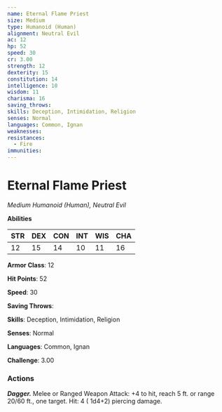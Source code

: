 ```yaml
---
name: Eternal Flame Priest
size: Medium
type: Humanoid (Human)
alignment: Neutral Evil
ac: 12
hp: 52
speed: 30
cr: 3.00
strength: 12
dexterity: 15
constitution: 14
intelligence: 10
wisdom: 11
charisma: 16
saving_throws: 
skills: Deception, Intimidation, Religion
senses: Normal
languages: Common, Ignan
weaknesses:
resistances:
  - Fire
immunities:
---
```


# Eternal Flame Priest

*Medium Humanoid (Human), Neutral Evil*

**Abilities**

| STR | DEX | CON | INT | WIS | CHA |
| --- | --- | --- | --- | --- | --- |
| 12 | 15 | 14 | 10 | 11 | 16 |

**Armor Class**: 12

**Hit Points**: 52

**Speed**: 30

**Saving Throws**: 

**Skills**: Deception, Intimidation, Religion

**Senses**: Normal

**Languages**: Common, Ignan

**Challenge**: 3.00


### Actions
***Dagger.*** Melee or Ranged Weapon Attack:  +4 to hit, reach 5 ft. or range 20/60 ft., one target. Hit: 4 ( 1d4+2) piercing damage.

